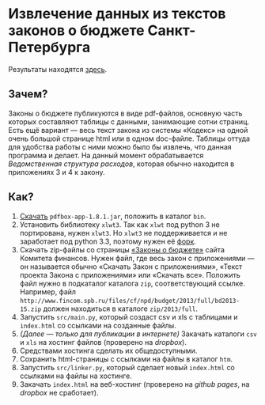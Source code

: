Извлечение данных из текстов законов о бюджете Санкт-Петербурга
===============================================================

Результаты находятся [здесь](http://antonkhorev.github.io/BudgetSpb/).

Зачем?
------

Законы о бюджете публикуются в виде pdf-файлов, основную часть которых составляют таблицы с данными, занимающие сотни страниц.
Есть ещё вариант — весь текст закона из системы «Кодекс» на одной очень большой странице html или в одном doc-файле.
Таблицы оттуда для удобства работы с ними можно было бы извлечь, что данная программа и делает.
На данный момент обрабатывается *Ведомственная структура расходов*, которая обычно находится в приложениях 3 и 4 к закону.

Как?
----

1. [Скачать](http://pdfbox.apache.org/downloads.html) `pdfbox-app-1.8.1.jar`, положить в каталог `bin`.
2. Установить библиотеку `xlwt3`.
   Так как `xlwt` под python 3 не портирована, нужен `xlwt3`.
   Но `xlwt3` не поддерживается и не заработает под python 3.3, поэтому нужен её [форк](https://bitbucket.org/luensdorf/xlwt3).
3. Скачать zip-файлы со страницы [«Законы о бюджете»](http://www.fincom.spb.ru/comfin/budjet/laws.htm) сайта Комитета финансов.
   Нужен файл, где весь закон с приложениями — он называется обычно «Скачать Закон с приложениями», «Текст проекта Закона с приложениями» или «Скачать все».
   Положить файл нужно в подкаталог каталога `zip`, соответствующий ссылке.
   Например, файл `http://www.fincom.spb.ru/files/cf/npd/budget/2013/full/bd2013-15.zip` должен находиться в каталоге `zip/2013/full`.
4. Запустить `src/main.py`, который создаст csv и xls с таблицами и `index.html` со ссылками на созданные файлы.
5. *(Далее — только для публикации в интернете)*
   Закачать каталоги `csv` и `xls` на хостинг файлов (проверено на *dropbox*).
6. Средствами хостинга сделать их общедоступными.
7. Сохранить html-страницы с ссылками на файлы в каталог `htm`.
8. Запустить `src/linker.py`, который сделает новый `index.html` со ссылками на файлы на хостинге.
9. Закачать `index.html` на веб-хостинг (проверено на *github pages*, на *dropbox* не сработает).
